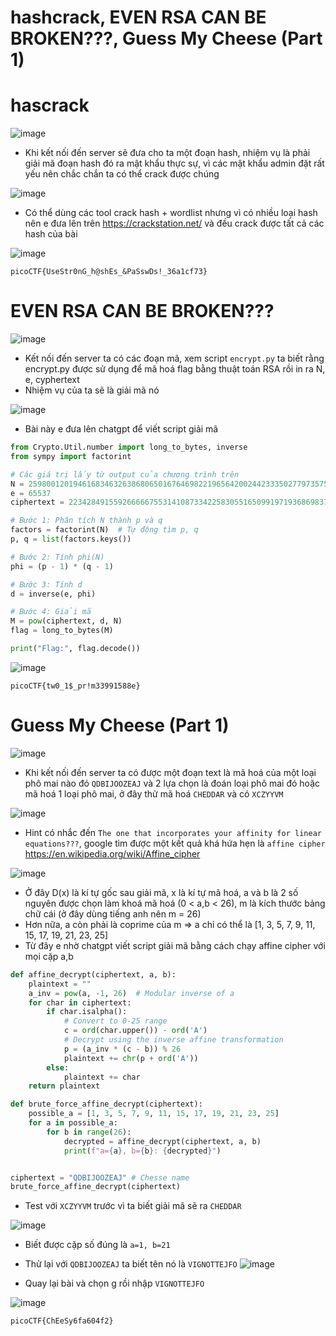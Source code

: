 # hashcrack, EVEN RSA CAN BE BROKEN???, Guess My Cheese (Part 1)
# hascrack
![image](https://github.com/user-attachments/assets/0c341684-e7d8-41f7-b019-ecd283dd8618)

- Khi kết nối đến server sẽ đưa cho ta một đoạn hash, nhiệm vụ là phải giải mã đoạn hash đó ra mật khẩu thực sự, vì các mật khẩu admin đặt rất yếu nên chắc chắn ta có thể crack được chúng

![image](https://github.com/user-attachments/assets/361365f7-95a6-4c77-b472-a3fec4c1645d)

- Có thể dùng các tool crack hash + wordlist nhưng vì có nhiều loại hash nên e đưa lên trên https://crackstation.net/ và đều crack được tất cả các hash của bài

![image](https://github.com/user-attachments/assets/ab93cb1b-2ac3-432b-8573-1f42924fd670)

`picoCTF{UseStr0nG_h@shEs_&PaSswDs!_36a1cf73}`

# EVEN RSA CAN BE BROKEN???
![image](https://github.com/user-attachments/assets/74bab26d-1c59-4213-ba4e-22dc10881114)

- Kết nối đến server ta có các đoạn mã, xem script `encrypt.py` ta biết rằng encrypt.py được sử dụng để mã hoá flag bằng thuật toán RSA rồi in ra N, e, cyphertext
- Nhiệm vụ của ta sẽ là giải mã nó

![image](https://github.com/user-attachments/assets/cac4ee97-98ac-467e-b999-f94d1193c0d0)

- Bài này e đưa lên chatgpt để viết script giải mã
``` py
from Crypto.Util.number import long_to_bytes, inverse
from sympy import factorint

# Các giá trị lấy từ output của chương trình trên
N = 25980012019461683463263868065016764698221965642002442333502779735755085274210755702286591270267918074849033508659456067429098930383720795182937256508848866  # Thay bằng N thực tế
e = 65537
ciphertext = 22342849155926666675531410873342258305516509919719368698371713373660784375489090075882648223610593221419242936363672393045657305941180849417985395234437177  # Thay bằng cypher thực tế

# Bước 1: Phân tích N thành p và q
factors = factorint(N)  # Tự động tìm p, q
p, q = list(factors.keys())

# Bước 2: Tính phi(N)
phi = (p - 1) * (q - 1)

# Bước 3: Tính d
d = inverse(e, phi)

# Bước 4: Giải mã
M = pow(ciphertext, d, N)
flag = long_to_bytes(M)

print("Flag:", flag.decode())
```
![image](https://github.com/user-attachments/assets/3e6cbb14-906b-45f0-8d91-27908570ca98)

`picoCTF{tw0_1$_pr!m33991588e}`

# Guess My Cheese (Part 1)
![image](https://github.com/user-attachments/assets/de4d7430-3ce8-4ea5-aaff-530f86594013)

- Khi kết nối đến server ta có được một đoạn text là mã hoá của một loại phô mai nào đó `QDBIJOOZEAJ` và 2 lựa chọn là đoán loại phô mai đó hoặc mã hoá 1 loại phô mai, ở đây thử mã hoá `CHEDDAR` và có `XCZYYVM`

![image](https://github.com/user-attachments/assets/fecfa65e-635d-4c3d-b735-f30fdb267743)

- Hint có nhắc đến `The one that incorporates your affinity for linear equations???`, google tìm được một kết quả khá hứa hẹn là `affine cipher` https://en.wikipedia.org/wiki/Affine_cipher

![image](https://github.com/user-attachments/assets/82098293-3a7c-489b-b199-e4531e01f43f)

- Ở đây D(x) là kí tự gốc sau giải mã, x là kí tự mã hoá, a và b là 2 số nguyên được chọn làm khoá mã hoá (0 < a,b < 26), m là kích thước bảng chữ cái (ở đây dùng tiếng anh nên m = 26)
- Hơn nữa, a còn phải là coprime của m => a chỉ có thể là [1, 3, 5, 7, 9, 11, 15, 17, 19, 21, 23, 25]
- Từ đây e nhờ chatgpt viết script giải mã bằng cách chạy affine cipher với mọi cặp a,b
``` py
def affine_decrypt(ciphertext, a, b):
    plaintext = ""
    a_inv = pow(a, -1, 26)  # Modular inverse of a
    for char in ciphertext:
        if char.isalpha():
            # Convert to 0-25 range
            c = ord(char.upper()) - ord('A')
            # Decrypt using the inverse affine transformation
            p = (a_inv * (c - b)) % 26
            plaintext += chr(p + ord('A'))
        else:
            plaintext += char
    return plaintext

def brute_force_affine_decrypt(ciphertext):
    possible_a = [1, 3, 5, 7, 9, 11, 15, 17, 19, 21, 23, 25]
    for a in possible_a:
        for b in range(26):
            decrypted = affine_decrypt(ciphertext, a, b)
            print(f"a={a}, b={b}: {decrypted}")


ciphertext = "QDBIJOOZEAJ" # Chesse name
brute_force_affine_decrypt(ciphertext)
```

- Test với `XCZYYVM` trước vì ta biết giải mã sẽ ra `CHEDDAR`

![image](https://github.com/user-attachments/assets/8d3df14d-1cc4-449b-b402-c4ec02da0ecb)

- Biết được cặp số đúng là `a=1, b=21`
- Thử lại với `QDBIJOOZEAJ` ta biết tên nó là `VIGNOTTEJFO`
![image](https://github.com/user-attachments/assets/99b9fb22-7e2f-4fe2-8831-8909df55589d)

- Quay lại bài và chọn g rồi nhập `VIGNOTTEJFO`

![image](https://github.com/user-attachments/assets/20c79a73-6412-4094-95e9-8ed89a812896)

`picoCTF{ChEeSy6fa604f2}`
